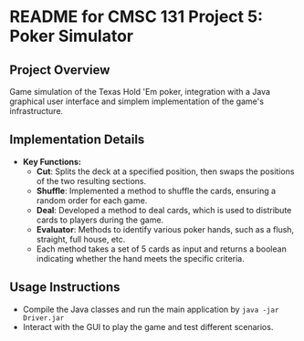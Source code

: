 # README for CMSC 131 Project 5: Poker Simulator

## Project Overview
Game simulation of the Texas Hold 'Em poker, integration with a Java graphical user interface and simplem implementation of the game's infrastructure.

## Implementation Details
     
   - **Key Functions:**
     - **Cut**: Splits the deck at a specified position, then swaps the positions of the two resulting sections.
     - **Shuffle**: Implemented a method to shuffle the cards, ensuring a random order for each game.
     - **Deal**: Developed a method to deal cards, which is used to distribute cards to players during the game.
     - **Evaluator**: Methods to identify various poker hands, such as a flush, straight, full house, etc.
     - Each method takes a set of 5 cards as input and returns a boolean indicating whether the hand meets the specific criteria.

## Usage Instructions
- Compile the Java classes and run the main application by `java -jar Driver.jar`
- Interact with the GUI to play the game and test different scenarios.
